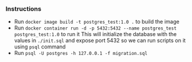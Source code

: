 ### Instructions

* Run `docker image build -t postgres_test:1.0 .` to build the image
* Run `docker container run -d -p 5432:5432 --name postgres_test postgres_test:1.0` to run it
    This will initialize the database with the values in `./init.sql` and expose port 5432 so we can run scripts on it using `psql` command
* Run `psql -U postgres -h 127.0.0.1 -f migration.sql`
